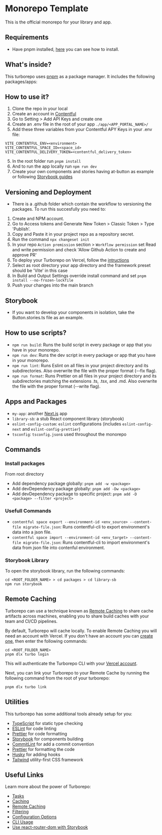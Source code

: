 # Monorepo Template

This is the official monorepo for your library and app.

## Requirements

- Have pnpm installed, [here](https://pnpm.io/installation) you can see how to install.

## What's inside?

This turborepo uses [pnpm](https://pnpm.io) as a package manager. It includes the following packages/apps:

## How to use it?

1. Clone the repo in your local
2. Create an account in [Contentful](https://www.contentful.com/)
3. Go to Setting > Add API Keys and create one
4. Create an .env file in the root of your app `./app/<APP_PORTAL_NAME>/`
5. Add these three variables from your Contentful APY Keys in your .env file:

```
VITE_CONTENTFUL_ENV=<environment>
VITE_CONTENTFUL_SPACE_ID=<space_id>
VITE_CONTENTFUL_DELIVERY_TOKEN=<contentful_delivery_token>
```

5. In the root folder run `pnpm install`
6. And to run the app locally run `npm run dev`
7. Create your own components and stories having at-button as example or following [Storybook guides](https://storybook.js.org/docs/react/writing-stories/introduction)

## Versioning and Deployment

- There is a .github folder which contain the workflow to versioning the packages. To run this succesfully you need to:
1. Create and NPM account.
2. Go to Access tokens and Generate New Token > Classic Token > Type 'Publish'.
3. Copy and Paste it in your project repo as a repository secret.
4. Run the command `npx changeset init`
5. In your repo `Action premission` section > `Workflow permission` set Read and write permission and check 'Allow Github Action to create and approve PR'
6. To deploy your Turborepo on Vercel, follow the [intructions](https://turbo.build/repo/docs/ci/vercel)
7. Select as root directory your app directory and the framework preset should be 'Vite' in this case
8. In Build and Output Settings override install command and set `pnpm install --no-frozen-lockfile`
9. Push your changes into the main branch

## Storybook

- If you want to develop your components in isolation, take the Button.stories.ts file as an example.

## How to use scripts?

- `npm run build`: Runs the build script in every package or app that you have in your monorepo.
- `npm run dev`: Runs the dev script in every package or app that you have in your monorepo.
- `npm run lint`: Runs Eslint on all files in your project directory and its subdirectories. Also overwrite the file with the proper format (--fix flag).
- `npm run format`: Runs Prettier on all files in your project directory and its subdirectories matching the extensions .ts, .tsx, and .md. Also overwrite the file with the proper format (--write flag).

## Apps and Packages

- `my-app`: another [Next.js](https://nextjs.org/) app
- `library-sb`: a stub React component library (storybook)
- `eslint-config-custom`: `eslint` configurations (includes `eslint-config-next` and `eslint-config-prettier`)
- `tsconfig`: `tsconfig.json`s used throughout the monorepo

## Commands

### Install packages

From root directory

- Add dependency package globally: `pnpm add -w <package>`
- Add devDependency package globally: `pnpm add -Dw <package>`
- Add devDependency package to specific project: `pnpm add -D <package> --filter <project>`

### Usefull Commands

- `contentful space export --environment-id <env_source> --content-file migrate-file.json`: Runs contentful-cli to export environment's data into a json file.
- `contentful space import --environment-id <env_target> --content-file migrate-file.json`: Runs contentful-cli to import environment's data from json file into contenful environment.

### Storybook Library

To open the storybook library, run the following commands:

```
cd <ROOT_FOLDER_NAME> > cd packages > cd library-sb
npm run storybook
```

## Remote Caching

Turborepo can use a technique known as [Remote Caching](https://turbo.build/repo/docs/core-concepts/remote-caching) to share cache artifacts across machines, enabling you to share build caches with your team and CI/CD pipelines.

By default, Turborepo will cache locally. To enable Remote Caching you will need an account with Vercel. If you don't have an account you can [create one](https://vercel.com/signup), then enter the following commands:

```
cd <ROOT_FOLDER_NAME>
pnpm dlx turbo login
```

This will authenticate the Turborepo CLI with your [Vercel account](https://vercel.com/docs/concepts/personal-accounts/overview).

Next, you can link your Turborepo to your Remote Cache by running the following command from the root of your turborepo:

```
pnpm dlx turbo link
```

## Utilities

This turborepo has some additional tools already setup for you:

- [TypeScript](https://www.typescriptlang.org/) for static type checking
- [ESLint](https://eslint.org/) for code linting
- [Prettier](https://prettier.io) for code formatting
- [Storybook](https://storybook.js.org/) for components building
- [CommitLint](https://commitlint.js.org/#/) for add a commit convention
- [Prettier](https://prettier.io/) for formatting the code
- [Husky](https://typicode.github.io/husky/#/) for adding hooks
- [Tailwind](https://tailwindcss.com/) utility-first CSS framework

## Useful Links

Learn more about the power of Turborepo:

- [Tasks](https://turbo.build/repo/docs/core-concepts/monorepos/running-tasks)
- [Caching](https://turbo.build/repo/docs/core-concepts/caching)
- [Remote Caching](https://turbo.build/repo/docs/core-concepts/remote-caching)
- [Filtering](https://turbo.build/repo/docs/core-concepts/monorepos/filtering)
- [Configuration Options](https://turbo.build/repo/docs/reference/configuration)
- [CLI Usage](https://turbo.build/repo/docs/reference/command-line-reference)
- [Use react-router-dom with Storybook](https://storybook.js.org/addons/storybook-addon-react-router-v6)

